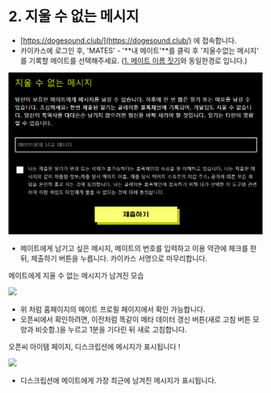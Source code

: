 # 2. 지울 수 없는 메시지

* [https://dogesound.club/](https://dogesound.club/) 에 접속합니다.
* 카이카스에 로그인 후, 'MATES' - '**내 메이트'**를 클릭 후 '지울수없는 메시지' 를 기록할 메이트를 선택해주세요.  ([1. 메이트 이름 짓기](info1.md)와 동일한경로 입니다.)          &#x20;

![](<../../.gitbook/assets/image (29).png>)

* 메이트에게 남기고 싶은 메시지, 메이트의 번호를 입력하고 이용 약관에 체크를 한 뒤, 제출하기 버튼을 누릅니다. 카이카스 서명으로 마무리합니다.

메이트에게 지울 수 없는 메시지가 남겨진 모습

![](https://miro.medium.com/max/700/1\*AWyffjP3SiEHzQgyDNoCAg.png)

* 위 처럼 홈페이지의 메이트 프로필 페이지에서 확인 가능합니다.
* 오픈씨에서 확인하려면, 이전처럼 똑같이 메타 데이터 갱신 버튼(새로 고침 버튼 모양과 비슷함.)을 누르고 1분을 기다린 뒤 새로 고침합니다.

오픈씨 아이템 페이지, 디스크립션에 메시지가 표시됩니다 !

![](https://miro.medium.com/max/496/1\*nlP\_FGr46Auhl25TGQtVFA.png)

* 디스크립션에 메이트에게 가장 최근에 남겨진 메시지가 표시됩니다.
